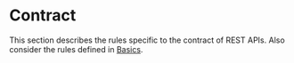 # Contract

This section describes the rules specific to the contract of REST APIs. Also consider the rules defined in [Basics](../../020_General-Guidelines/010_Basics/index.md).
